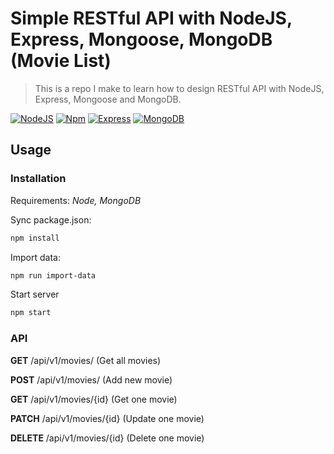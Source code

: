 # Simple RESTful API with NodeJS, Express, Mongoose, MongoDB (Movie List)

> This is a repo I make to learn how to design RESTful API with NodeJS, Express, Mongoose and MongoDB.

[![NodeJS][node-image]][node-url] [![Npm][npm-image]][npm-url] [![Express][express-image]][express-url] [![MongoDB][mongo-image]][mongo-url]



## Usage
### Installation
Requirements: *Node, MongoDB*

Sync package.json:

```sh
npm install
```
Import data:

```sh
npm run import-data
```

Start server

```sh
npm start
```



### API
**GET** /api/v1/movies/
(Get all movies)

**POST** /api/v1/movies/
(Add new movie)

**GET** /api/v1/movies/{id}
(Get one movie)

**PATCH** /api/v1/movies/{id}
(Update one movie)

**DELETE** /api/v1/movies/{id}
(Delete one movie)



[node-image]: https://img.shields.io/badge/node-13.7-green
[node-url]: https://nodejs.org/en/
[npm-image]: https://img.shields.io/badge/npm-6.13-orange
[npm-url]: https://www.npmjs.com/get-npm
[express-image]: https://img.shields.io/badge/express-4.17-brightgreen
[express-url]: https://expressjs.com/
[mongo-image]: https://img.shields.io/badge/mongo-4.2-brightgreen
[mongo-url]: https://www.mongodb.com/
